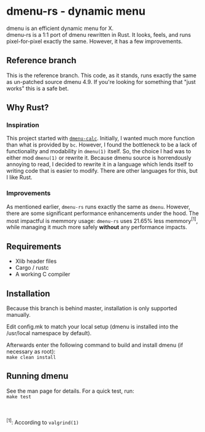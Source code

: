 # dmenu-rs - dynamic menu
dmenu is an efficient dynamic menu for X.  
dmenu-rs is a 1:1 port of dmenu rewritten in Rust. It looks, feels, and
runs pixel-for-pixel exactly the same. However, it has a few improvements.

## Reference branch
This is the reference branch. This code, as it stands, runs exactly the same as
un-patched source dmenu 4.9. If you're looking for something that "just works"
this is a safe bet.

## Why Rust?
### Inspiration
This project started with [`dmenu-calc`](https://github.com/sumnerevans/menu-calc).
Initially, I wanted much more function than what is provided by `bc`. However, I
found the bottleneck to be a lack of functionality and modability in `dmenu(1)`
itself. So, the choice I had was to either mod `dmenu(1)` or rewrite it. Because
dmenu source is horrendously annoying to read, I decided to rewrite it in a
language which lends itself to writing code that is easier to modify. There are
other languages for this, but I like Rust.
### Improvements
As mentioned earlier, `dmenu-rs` runs exactly the same as `dmenu`. However, there
are some significant performance enhancements under the hood. The most impactful
is memmory usage: `dmenu-rs` uses 21.65% less memmory<sup>[1]</sup>, while managing it much
more safely **without** any performance impacts.

## Requirements
- Xlib header files  
- Cargo / rustc  
- A working C compiler

## Installation
Because this branch is behind master, installation is only supported manually.

Edit config.mk to match your local setup (dmenu is installed into
the /usr/local namespace by default).

Afterwards enter the following command to build and install dmenu
(if necessary as root):  
```make clean install```

## Running dmenu
See the man page for details. For a quick test, run:  
```make test```

<br/><br/>
<sup>[1]</sup>: According to `valgrind(1)`
